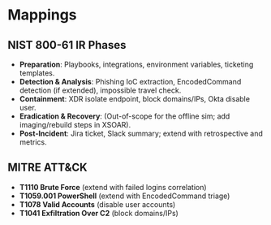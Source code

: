 # Mappings

## NIST 800-61 IR Phases
- **Preparation**: Playbooks, integrations, environment variables, ticketing templates.
- **Detection & Analysis**: Phishing IoC extraction, EncodedCommand detection (if extended), impossible travel check.
- **Containment**: XDR isolate endpoint, block domains/IPs, Okta disable user.
- **Eradication & Recovery**: (Out-of-scope for the offline sim; add imaging/rebuild steps in XSOAR).
- **Post‑Incident**: Jira ticket, Slack summary; extend with retrospective and metrics.

## MITRE ATT&CK
- **T1110 Brute Force** (extend with failed logins correlation)
- **T1059.001 PowerShell** (extend with EncodedCommand triage)
- **T1078 Valid Accounts** (disable user accounts)
- **T1041 Exfiltration Over C2** (block domains/IPs)
